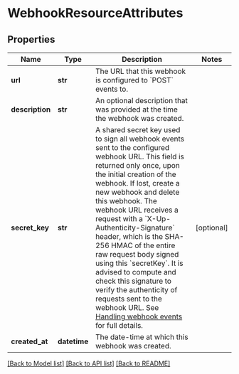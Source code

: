 # WebhookResourceAttributes

## Properties
Name | Type | Description | Notes
------------ | ------------- | ------------- | -------------
**url** | **str** | The URL that this webhook is configured to &#x60;POST&#x60; events to.  | 
**description** | **str** | An optional description that was provided at the time the webhook was created.  | 
**secret_key** | **str** | A shared secret key used to sign all webhook events sent to the configured webhook URL. This field is returned only once, upon the initial creation of the webhook. If lost, create a new webhook and delete this webhook.  The webhook URL receives a request with a &#x60;X-Up-Authenticity-Signature&#x60; header, which is the SHA-256 HMAC of the entire raw request body signed using this &#x60;secretKey&#x60;. It is advised to compute and check this signature to verify the authenticity of requests sent to the webhook URL. See [Handling webhook events](#callback_post_webhookURL) for full details.  | [optional] 
**created_at** | **datetime** | The date-time at which this webhook was created.  | 

[[Back to Model list]](../README.md#documentation-for-models) [[Back to API list]](../README.md#documentation-for-api-endpoints) [[Back to README]](../README.md)

